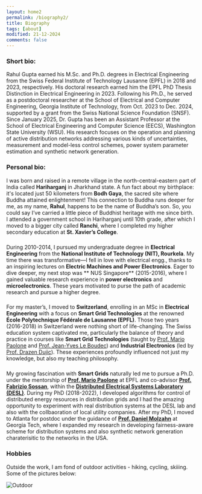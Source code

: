 ```yaml
---
layout: home2
permalink: /biography2/
title: Biography
tags: [about]
modified: 21-12-2024
comments: false
---
```


### Short bio: 

Rahul Gupta earned his M.Sc. and Ph.D. degrees in Electrical Engineering from the Swiss Federal Institute of Technology Lausanne (EPFL) in 2018 and 2023, respectively. His doctoral research earned him the EPFL PhD Thesis Distinction in Electrical Engineering in 2023. Following his Ph.D., he served as a postdoctoral researcher at the School of Electrical and Computer Engineering, Georgia Institute of Technology, from Oct. 2023 to Dec. 2024, supported by a grant from the Swiss National Science Foundation (SNSF). Since January 2025, Dr. Gupta has been an Assistant Professor at the School of Electrical Engineering and Computer Science (EECS), Washington State University (WSU). His research focuses on the operation and planning of active distribution networks addressing various kinds of uncertainties, measurement and model-less control schemes, power system parameter estimation and synthetic network generation. 


### Personal bio:

I was born and raised in a remote village in the north-central-eastern part of India called **Hariharganj** in Jharkhand state. A fun fact about my birthplace: it's located just 50 kilometers from **Bodh Gaya**, the sacred site where Buddha attained enlightenment! This connection to Buddha runs deeper for me, as my name, **Rahul**, happens to be the name of Buddha’s son. So, you could say I’ve carried a little piece of Buddhist heritage with me since birth. I attended a government school in Hariharganj until 10th grade, after which I moved to a bigger city called **Ranchi**, where I completed my higher secondary education at **St. Xavier’s College**.  

###

During 2010-2014, I pursued my undergraduate degree in **Electrical Engineering** from the **National Institute of Technology (NIT), Rourkela**. My time there was transformative—I fell in love with electrical engg., thanks to an inspiring lectures on **Electric Machines and Power Electronics**. Eager to dive deeper, my next stop was ** NUS Singapore** (2015-2016), where I gained valuable research experience in **power electronics** and **microelectronics**. These years motivated to purse the path of academic research and pursue a higher degree. 

###

For my master’s, I moved to **Switzerland**, enrolling in an MSc in **Electrical Engineering** with a focus on **Smart Grid Technologies** at the renowned **École Polytechnique Fédérale de Lausanne (EPFL)**. Those two years (2016-2018) in Switzerland were nothing short of life-changing. The Swiss education system captivated me, particularly the balance of theory and practice in courses like **Smart Grid Technologies** (taught by [Prof. Mario Paolone](https://people.epfl.ch/mario.paolone?lang=en) and [Prof. Jean-Yves Le Boudec](https://people.epfl.ch/jean-yves.leboudec)) and **Industrial Electronics** (led by [Prof. Drazen Dujic](https://people.epfl.ch/drazen.dujic)). These experiences profoundly influenced not just my knowledge, but also my teaching philosophy.  

###

My growing fascination with **Smart Grids** naturally led me to pursue a Ph.D. under the mentorship of **[Prof. Mario Paolone](https://people.epfl.ch/mario.paolone?lang=en)** at EPFL and co-advisor **[Prof. Fabrizio Sossan](https://www.hevs.ch/en/collaborateurs/sossan-204684)**, within the **[Distributed Electrical Systems Laboratory (DESL)](https://www.epfl.ch/labs/desl/)**. During my PhD (2018-2022), I developed algorithms for control of distributed energy resources in distribution grids and I had the amazing opportunity to experiment with real distribution systems at the DESL lab and also with the collbaoration of local utility companies. After my PhD, I moved to Atlanta for postdoc under the guidance of **[Prof. Daniel Molzahn](https://molzahn.github.io/)** at Georgia Tech, where I expanded my research in developing fairness-aware scheme for distribution systems and also synthetic network generation charaterisitic to the networks in the USA. 

### Hobbies
Outside the work, I am fond of outdoor activities - hiking, cycling, skiiing. 
Some of the pictures below: 

![Outdoor](https://github.com/user-attachments/assets/78011c92-6d28-4851-af58-3440a239c920)







